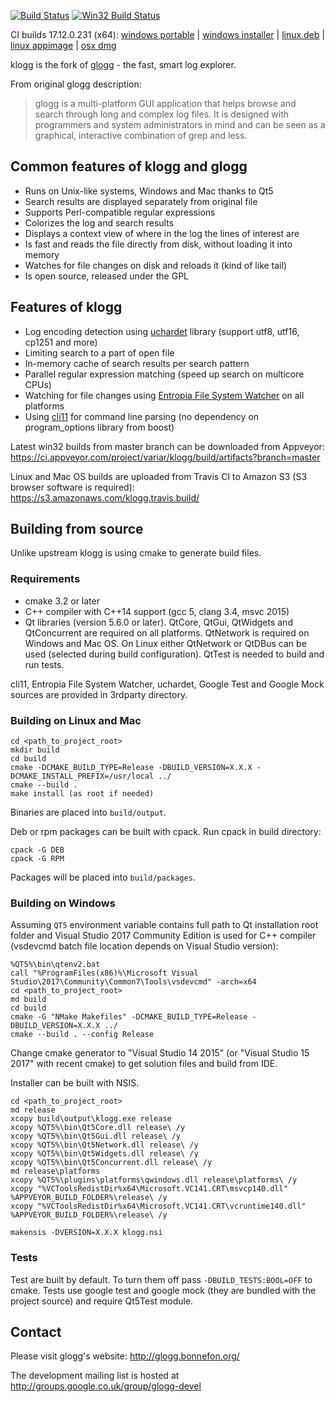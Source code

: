 [![Build Status](https://travis-ci.org/variar/klogg.svg?branch=master)](https://travis-ci.org/variar/klogg)
[![Win32 Build Status](https://ci.appveyor.com/api/projects/status/github/variar/klogg?svg=true)](https://ci.appveyor.com/project/variar/klogg)

CI builds 17.12.0.231 (x64):
[windows portable](https://ci.appveyor.com/api/buildjobs/jms1g7se3hd3855l/artifacts/klogg-17.12.0.231-portable.zip) |
[windows installer](https://ci.appveyor.com/api/buildjobs/jms1g7se3hd3855l/artifacts/klogg-17.12.0.231-setup.exe) |
[linux deb](https://s3.amazonaws.com/klogg.travis.build/variar/klogg/231/231.1/build/packages/klogg-17.12.0-r231-Linux.deb) |
[linux appimage](https://s3.amazonaws.com/klogg.travis.build/variar/klogg/231/231.1/build/packages/klogg-17.12.0.231-x86_64.AppImage) |
[osx dmg](https://s3.amazonaws.com/klogg.travis.build/variar/klogg/227/227.2/build/packages/klogg-17.12.0-r227-OSX.dmg)

klogg is the fork of [glogg](https://github.com/nickbnf/glogg) - the fast, smart log explorer.

From original glogg description:
> glogg is a multi-platform GUI application that helps browse and search
> through long and complex log files.  It is designed with programmers and
> system administrators in mind and can be seen as a graphical, interactive
> combination of grep and less.



## Common features of klogg and glogg
* Runs on Unix-like systems, Windows and Mac thanks to Qt5
* Search results are displayed separately from original file
* Supports Perl-compatible regular expressions 
* Colorizes the log and search results
* Displays a context view of where in the log the lines of interest are
* Is fast and reads the file directly from disk, without loading it into memory
* Watches for file changes on disk and reloads it (kind of like tail)
* Is open source, released under the GPL

## Features of klogg
* Log encoding detection using [uchardet](https://www.freedesktop.org/wiki/Software/uchardet/) library (support utf8, utf16, cp1251 and more)
* Limiting search to a part of open file
* In-memory cache of search results per search pattern
* Parallel regular expression matching (speed up search on multicore CPUs)
* Watching for file changes using [Entropia File System Watcher](https://bitbucket.org/SpartanJ/efsw) on all platforms
* Using [cli11](https://github.com/CLIUtils/CLI11) for command line parsing (no dependency on program_options library from boost)

Latest win32 builds from master branch can be downloaded from Appveyor:
https://ci.appveyor.com/project/variar/klogg/build/artifacts?branch=master

Linux and Mac OS builds are uploaded from Travis CI to Amazon S3 (S3 browser software is required): https://s3.amazonaws.com/klogg.travis.build/

## Building from source
Unlike upstream klogg is using cmake to generate build files.

### Requirements

* cmake 3.2 or later
* C++ compiler with C++14 support (gcc 5, clang 3.4, msvc 2015)
* Qt libraries (version 5.6.0 or later). QtCore, QtGui, QtWidgets and QtConcurrent are required on all platforms. QtNetwork is required on Windows and Mac OS. On Linux either QtNetwork or QtDBus can be used (selected during build configuration). QtTest is needed to build and run tests.

cli11, Entropia File System Watcher, uchardet, Google Test and Google Mock sources are provided in 3rdparty directory. 

### Building on Linux and Mac
```
cd <path_to_project_root>
mkdir build
cd build
cmake -DCMAKE_BUILD_TYPE=Release -DBUILD_VERSION=X.X.X -DCMAKE_INSTALL_PREFIX=/usr/local ../
cmake --build .
make install (as root if needed)
```

Binaries are placed into `build/output`.

Deb or rpm packages can be built with cpack. Run cpack in build directory:
```
cpack -G DEB
cpack -G RPM
```

Packages will be placed into `build/packages`.

### Building on Windows
Assuming `QT5` environment variable contains full path to Qt installation root folder and
Visual Studio 2017 Community Edition is used for C++ compiler (vsdevcmd batch file location depends on Visual Studio version):
```
%QT5%\bin\qtenv2.bat
call "%ProgramFiles(x86)%\Microsoft Visual Studio\2017\Community\Common7\Tools\vsdevcmd" -arch=x64
cd <path_to_project_root>
md build
cd build
cmake -G "NMake Makefiles" -DCMAKE_BUILD_TYPE=Release -DBUILD_VERSION=X.X.X ../
cmake --build . --config Release
```

Change cmake generator to "Visual Studio 14 2015" (or "Visual Studio 15 2017" with recent cmake) to get solution files and build from IDE.

Installer can be built with NSIS. 
```
cd <path_to_project_root>
md release
xcopy build\output\klogg.exe release
xcopy %QT5%\bin\Qt5Core.dll release\ /y
xcopy %QT5%\bin\Qt5Gui.dll release\ /y
xcopy %QT5%\bin\Qt5Network.dll release\ /y
xcopy %QT5%\bin\Qt5Widgets.dll release\ /y
xcopy %QT5%\bin\Qt5Concurrent.dll release\ /y
md release\platforms
xcopy %QT5%\plugins\platforms\qwindows.dll release\platforms\ /y
xcopy "%VCToolsRedistDir%x64\Microsoft.VC141.CRT\msvcp140.dll" %APPVEYOR_BUILD_FOLDER%\release\ /y
xcopy "%VCToolsRedistDir%x64\Microsoft.VC141.CRT\vcruntime140.dll" %APPVEYOR_BUILD_FOLDER%\release\ /y

makensis -DVERSION=X.X.X klogg.nsi
```

### Tests
Test are built by default. To turn them off pass `-DBUILD_TESTS:BOOL=OFF` to cmake.
Tests use google test and google mock (they are bundled with the project source) and require Qt5Test module. 


## Contact

Please visit glogg's website: http://glogg.bonnefon.org/

The development mailing list is hosted at http://groups.google.co.uk/group/glogg-devel
